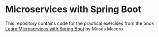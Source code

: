 # Microservices with Spring Boot
This repository contains code for the practical exercises from the book [Learn Microservices with Spring Boot](https://www.goodreads.com/book/show/36748156-learn-microservices-with-spring-boot) by Moses Macero.
